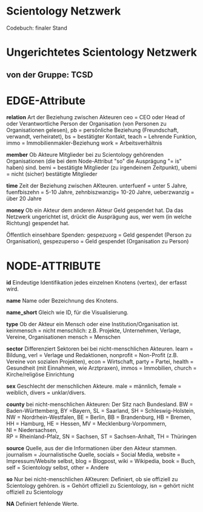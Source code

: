 # Scientology Netzwerk #
Codebuch: finaler Stand 

# Ungerichtetes Scientology Netzwerk
## von der Gruppe: TCSD

# EDGE-Attribute
 
**relation**
Art der Beziehung zwischen Akteuren
ceo = CEO oder Head of oder Verantwortliche Person der Organisation (von Personen zu Organisationen gelesen),
pb = persönliche Beziehung (Freundschaft, verwandt, verheiratet),
bs = bestätigter Kontakt,
teach = Lehrende Funktion,
immo = Immobilienmakler-Beziehung
work = Arbeitsverhältnis

**member**
Ob Akteure Mitglieder bei zu Scientology gehörenden Organisationen (die bei dem Node-Attribut "so" die Ausprägung "= is" haben) sind.
bemi = bestätigte Mitglieder (zu irgendeinem Zeitpunkt), 
ubemi = nicht (sicher) bestätigte Mitglieder


**time**
Zeit der Beziehung zwischen AKteuren.
unterfuenf = unter 5 Jahre, 
fuenfbiszehn = 5-10 Jahre, 
zehnbiszwanzig= 10-20 Jahre, 
ueberzwanzig = über 20 Jahre

**money**
Ob ein Akteur dem anderen Akteur Geld gespendet hat. Da das Netzwerk ungerichtet ist, drückt die Ausprägung aus, wer wem (in welche Richtung) gespendet hat.

Öffentlich einsehbare Spenden:
gespezuorg = Geld gespendet (Person zu Organisation), 
gespezuperso = Geld gespendet (Organisation zu Person)

# NODE-ATTRIBUTE

**id**
Eindeutige Identifikation jedes einzelnen Knotens (vertex), der erfasst wird.

**name**
Name oder Bezeichnung des Knotens.

**name_short**
Gleich wie ID, für die Visualisierung.

**type**
Ob der Akteur ein Mensch oder eine Institution/Organisation ist.
keinmensch = nicht menschlich: z.B. Projekte, Unternehmen, Verlage, Vereine, Organisationen
mensch = Menschen

**sector**
Differenziert Sektoren bei bei nicht-menschlichen Akteuren.
learn = Bildung, 
verl = Verlage und Redaktionen, 
nonprofit = Non-Profit (z.B. Vereine von sozialen Projekten), 
econ = Wirtschaft, 
party = Partei, 
health = Gesundheit (mit Einnahmen, wie Arztpraxen), 
immos = Immobilien, 
church = Kirche/religöse Einrichtung

**sex**
Geschlecht der menschlichen Akteure.
male = männlich,
female = weiblich,
divers = unklar/divers.

**county**
bei nicht-menschlichen Akteuren: Der Sitz nach Bundesland.
BW = Baden-Württemberg, 
BY =Bayern, 
SL = Saarland, 
SH = Schleswig-Holstein, 
NW = Nordrhein-Westfalen, 
BE = Berlin, BB = Brandenburg, 
HB = Bremen, 
HH = Hamburg, 
HE = Hessen, 
MV = Mecklenburg-Vorpommern,  
NI = Niedersachsen,  
RP = Rheinland-Pfalz, 
SN = Sachsen, 
ST = Sachsen-Anhalt, 
TH = Thüringen

**source**
Quelle, aus der die Informationen über den Akteur stammen.
journalism = Journalistische Quelle, 
socials = Social Media, 
website = Impressum/Website selbst, 
blog = Blogpost, 
wiki = Wikipedia, 
book = Buch, 
self = Scientology selbst, 
other = Andere

**so** 
Nur bei nicht-menschlichen AKteuren: Definiert, ob sie offiziell zu Scientology gehören.
is = Gehört offiziell zu Scientology,
isn = gehört nicht offiziell zu Scientology

**NA**
Definiert fehlende Werte.